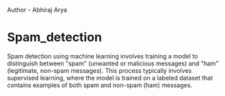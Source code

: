 Author - Abhiraj Arya

# Spam_detection
Spam detection using machine learning involves training a model to distinguish between "spam" (unwanted or malicious messages) and "ham" (legitimate, non-spam messages). This process typically involves supervised learning, where the model is trained on a labeled dataset that contains examples of both spam and non-spam (ham) messages.
